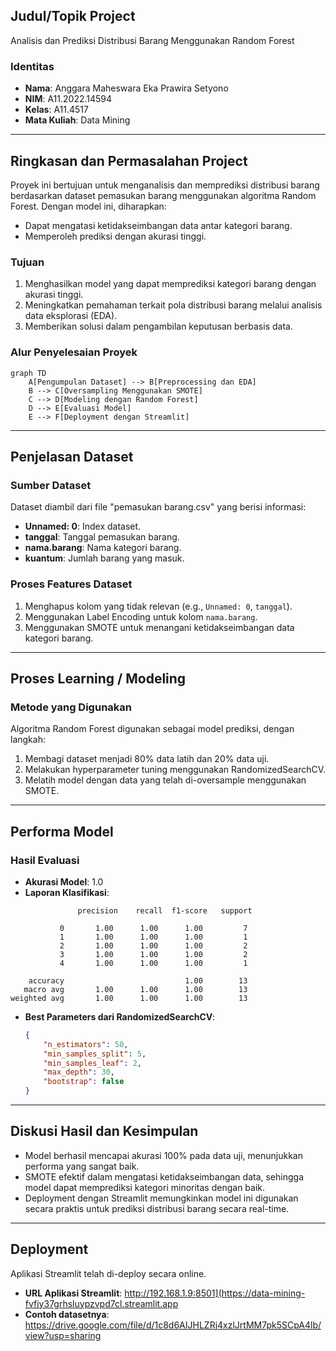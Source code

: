 ## **Judul/Topik Project**
Analisis dan Prediksi Distribusi Barang Menggunakan Random Forest

### **Identitas**
- **Nama**: Anggara Maheswara Eka Prawira Setyono
- **NIM**: A11.2022.14594
- **Kelas**: A11.4517
- **Mata Kuliah**: Data Mining

---

## **Ringkasan dan Permasalahan Project**
Proyek ini bertujuan untuk menganalisis dan memprediksi distribusi barang berdasarkan dataset pemasukan barang menggunakan algoritma Random Forest. Dengan model ini, diharapkan:

- Dapat mengatasi ketidakseimbangan data antar kategori barang.
- Memperoleh prediksi dengan akurasi tinggi.

### **Tujuan**
1. Menghasilkan model yang dapat memprediksi kategori barang dengan akurasi tinggi.
2. Meningkatkan pemahaman terkait pola distribusi barang melalui analisis data eksplorasi (EDA).
3. Memberikan solusi dalam pengambilan keputusan berbasis data.

### **Alur Penyelesaian Proyek**
```mermaid
graph TD
    A[Pengumpulan Dataset] --> B[Preprocessing dan EDA]
    B --> C[Oversampling Menggunakan SMOTE]
    C --> D[Modeling dengan Random Forest]
    D --> E[Evaluasi Model]
    E --> F[Deployment dengan Streamlit]
```

---

## **Penjelasan Dataset**
### **Sumber Dataset**
Dataset diambil dari file "pemasukan barang.csv" yang berisi informasi:

- **Unnamed: 0**: Index dataset.
- **tanggal**: Tanggal pemasukan barang.
- **nama.barang**: Nama kategori barang.
- **kuantum**: Jumlah barang yang masuk.

### **Proses Features Dataset**
1. Menghapus kolom yang tidak relevan (e.g., `Unnamed: 0`, `tanggal`).
2. Menggunakan Label Encoding untuk kolom `nama.barang`.
3. Menggunakan SMOTE untuk menangani ketidakseimbangan data kategori barang.

---

## **Proses Learning / Modeling**
### **Metode yang Digunakan**
Algoritma Random Forest digunakan sebagai model prediksi, dengan langkah:

1. Membagi dataset menjadi 80% data latih dan 20% data uji.
2. Melakukan hyperparameter tuning menggunakan RandomizedSearchCV.
3. Melatih model dengan data yang telah di-oversample menggunakan SMOTE.

---

## **Performa Model**
### **Hasil Evaluasi**
- **Akurasi Model**: 1.0
- **Laporan Klasifikasi**:
```
               precision    recall  f1-score   support

           0       1.00      1.00      1.00         7
           1       1.00      1.00      1.00         1
           2       1.00      1.00      1.00         2
           3       1.00      1.00      1.00         2
           4       1.00      1.00      1.00         1

    accuracy                           1.00        13
   macro avg       1.00      1.00      1.00        13
weighted avg       1.00      1.00      1.00        13
```

- **Best Parameters dari RandomizedSearchCV**:
  ```json
  {
      "n_estimators": 50,
      "min_samples_split": 5,
      "min_samples_leaf": 2,
      "max_depth": 30,
      "bootstrap": false
  }
  ```

---

## **Diskusi Hasil dan Kesimpulan**
- Model berhasil mencapai akurasi 100% pada data uji, menunjukkan performa yang sangat baik.
- SMOTE efektif dalam mengatasi ketidakseimbangan data, sehingga model dapat memprediksi kategori minoritas dengan baik.
- Deployment dengan Streamlit memungkinkan model ini digunakan secara praktis untuk prediksi distribusi barang secara real-time.

---

## **Deployment**
Aplikasi Streamlit telah di-deploy secara online.

- **URL Aplikasi Streamlit**: http://192.168.1.9:8501](https://data-mining-fvfjy37grhsluypzvpd7cl.streamlit.app
- **Contoh datasetnya**: https://drive.google.com/file/d/1c8d6AIJHLZRj4xzlJrtMM7pk5SCpA4lb/view?usp=sharing
